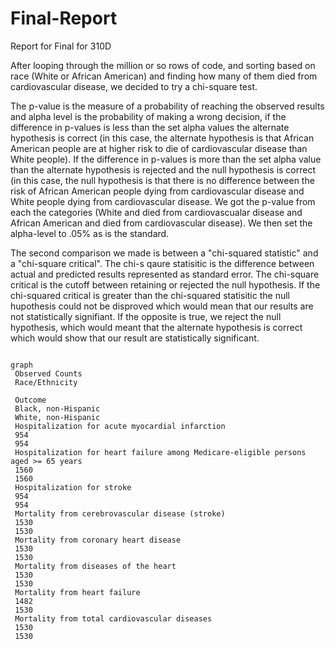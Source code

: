 # Final-Report
Report for Final for 310D

After looping through the million or so rows of code, and sorting based on race (White or African American) and finding how many of them died from cardiovascular disease, we decided to try a chi-square test.

The p-value is the measure of a probability of reaching the observed results and alpha level is the probability of making a wrong decision, if the difference in p-values is less than the set alpha values the alternate hypothesis is correct (in this case, the alternate hypothesis is that African American people are at higher risk to die of cardiovascular disease than White people). If the difference in p-values is more than the set alpha value than the alternate hypothesis is rejected and the null hypothesis is correct (in this case, the null hypothesis is that there is no difference between the risk of African American people dying from cardiovascular disease and White people dying from cardiovascular disease. We got the p-value from each the categories (White and died from cardiovascualar disease and African American and died from cardiovascular disease). We then set the alpha-level to .05% as is the standard. 

The second comparison we made is between a "chi-squared statistic" and a "chi-square critical". The chi-s qaure statisitic is the difference between actual and predicted results represented as standard error. The chi-square critical is the cutoff between retaining or rejected the null hypothesis. If the chi-squared critical is greater than the chi-squared statisitic the null hupothesis could not be disproved which would mean that our results are not statistically signifiant. If the opposite is true, we reject the null hypothesis, which would meant that the alternate hypothesis is correct which would show that our result are statistically significant. 

```mermaid

graph
 Observed Counts
 Race/Ethnicity
 
 Outcome
 Black, non-Hispanic
 White, non-Hispanic
 Hospitalization for acute myocardial infarction
 954
 954
 Hospitalization for heart failure among Medicare-eligible persons aged >= 65 years
 1560
 1560
 Hospitalization for stroke
 954
 954
 Mortality from cerebrovascular disease (stroke)
 1530
 1530
 Mortality from coronary heart disease
 1530
 1530
 Mortality from diseases of the heart
 1530
 1530
 Mortality from heart failure
 1482
 1530
 Mortality from total cardiovascular diseases
 1530
 1530
```
